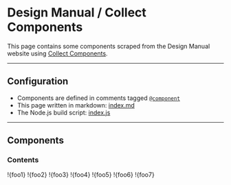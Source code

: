 # Design Manual / Collect Components
This page contains some components scraped from the Design Manual website using [Collect Components](https://www.npmjs.com/package/collect-components).

---

## Configuration

* Components are defined in comments tagged [`@component`](https://raw.githubusercontent.com/EightMedia/collect-components/master/test/fixtures/capture.html)
* This page written in markdown: [index.md](https://raw.githubusercontent.com/EightMedia/design-manual/master/docs/demos/comments/index.md)
* The Node.js build script: [index.js](https://raw.githubusercontent.com/EightMedia/design-manual/master/docs/demos/comments/index.js)

---

## Components
### Contents
!{foo1}
!{foo2}
!{foo3}
!{foo4}
!{foo5}
!{foo6}
!{foo7}